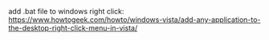 add .bat file to windows right click: https://www.howtogeek.com/howto/windows-vista/add-any-application-to-the-desktop-right-click-menu-in-vista/
